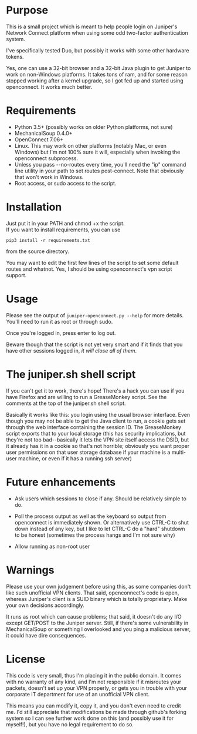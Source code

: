 # Purpose

This is a small project which is meant to help people login on Juniper's Network Connect
platform when using some odd two-factor authentication system.

I've specifically tested Duo, but possibly it works with some other hardware tokens.

Yes, one can use a 32-bit browser and a 32-bit Java plugin to get Juniper to work on
non-Windows platforms.  It takes tons of ram, and for some reason stopped working after
a kernel upgrade, so I got fed up and started using openconnect.  It works much better.

# Requirements

* Python 3.5+ (possibly works on older Python platforms, not sure)
* MechanicalSoup 0.4.0+
* OpenConnect 7.06+
* Linux. This may work on other platforms (notably Mac, or even Windows) but I'm not
  100% sure it will, especially when invoking the openconnect subprocess.
* Unless you pass --no-routes every time, you'll need the "ip" command line
  utility in your path to set routes post-connect.  Note that obviously that
  won't work in Windows.
* Root access, or sudo access to the script.

# Installation

Just put it in your PATH and chmod +x the script.  
If you want to install requirements, you can use

```
pip3 install -r requirements.txt
```

from the source directory.

You may want to edit the first few lines of the script to set some default routes
and whatnot.  Yes, I should be using openconnect's vpn script support.

# Usage

Please see the output of `juniper-openconnect.py --help` for more details.  You'll
need to run it as root or through sudo.

Once you're logged in, press enter to log out.

Beware though that the script is not yet very smart and if it finds that you
have other sessions logged in, *it will close all of them*.

# The juniper.sh shell script

If you can't get it to work, there's hope!  There's a hack you can use if you have 
Firefox and are willing to run a GreaseMonkey script.  See the comments at the top of
the juniper.sh shell script.

Basically it works like this: you login using the usual browser interface.  Even though
you may not be able to get the Java client to run, a cookie gets set through the web
interface containing the session ID.  The GreaseMonkey script exports that to your
local storage (this has security implications, but they're not too bad--basically it
lets the VPN site itself access the DSID, but it already has it in a cookie so
that's not horrible; obviously you want proper user permissions on that user storage
database if your machine is a multi-user machine, or even if it has a running ssh
server)

# Future enhancements

* Ask users which sessions to close if any.  Should be relatively simple to do.

* Poll the process output as well as the keyboard so output from openconnect is
  immediately shown.  Or alternatively use CTRL-C to shut down instead of
  any key, but I like to let CTRL-C do a "hard" shutdown to be honest (sometimes
  the process hangs and I'm not sure why)
  
* Allow running as non-root user
  
# Warnings

Please use your own judgement before using this, as some companies don't like such
unofficial VPN clients.  That said, openconnect's code is open, whereas Juniper's
client is a SUID binary which is totally proprietary.  Make your own decisions
accordingly.

It runs as root which can cause problems; that said, it doesn't do any I/O except 
GET/POST to the Juniper server.  Still, if there's some vulnerability in MechanicalSoup
or something I overlooked and you ping a malicious server, it could have dire
consequences.
  
# License

This code is very small, thus I'm placing it in the public domain.  It comes with no
warranty of any kind, and I'm not responsible if it misroutes your packets, doesn't
set up your VPN properly, or gets you in trouble with your corporate IT department
for use of an unofficial VPN client.

This means you can modify it, copy it, and you don't even need to credit me.  I'd still
appreciate that modifications be made through github's forking system so I can see
further work done on this (and possibly use it for myself!), but you have no legal
requirement to do so.
